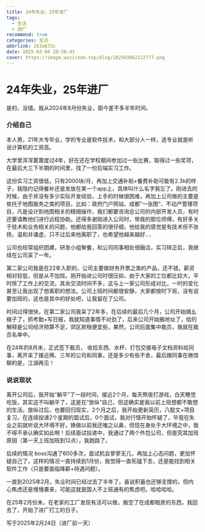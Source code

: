 ```yaml
---
title: 24年失业，25年进厂
tags:
  - 生活
  - 进厂
recommend: true
categories: 生活
abbrlink: 2b3a073c
date: 2025-03-04 20:50:43
cover: https://image.wazicode.top/blog/202503062122777.png
---
```


# 24年失业，25年进厂

是的，没错。我从2024年8月份失业，距今差不多半年时间。

### 介绍自己

本人男，21年大专毕业，学的专业是软件技术，和大部分人一样，选专业就是听说计算机的工资高。



大学里浑浑噩噩度过4年，好在还在学校期间参加过一些比赛，取得过一些奖项，在最后大三下半期的时间里，找了一份后端实习工作。



这份实习工资很低，只有2000块/月，再加上交通补助+餐费补助可能有2.3k的样子，我隐约记得餐补还是发放在某一个app上，具体叫什么名字我忘了。刚进去的时候，由于并没有多少实际开发经验，上手的时候很困难，再加上公司做的主要是依托于地图服务之类的项目，比如：政府门户网站、成都“一张图”、不动产管理项目，凡是设计到地图相关的精细操作，我们都要咨询总公司的内部开发人员，有时还要请教他们进行远程协助。还得多谢刚进入公司时，带我的那位师傅，有好多关于技术和业务相关的问题，他都给我回答的很仔细，他给我的感觉是有技术但不张扬，温和并谦虚，只不过后来他离职了，也希望他越来越好....



公司也经常组织团建，研发小组聚餐，和公司同事相处很融洽，实习转正后，我继续在公司呆了一年。



第二家公司我是在22年入职的，公司主要做财务开票之类的产品，还不错，薪资相对较低，但是从不加班。刚开始进公司时很压抑，由于大家的工位都比较大，平时除了工作上的交流，其余交流时间不多，这与上一家公司形成对比，一时的变化甚至让我出现了想离职的想法。公司上班时间都很安静，大家都按时下班，没有说要加班的，这也是其中的好处吧，让我留在了公司。



时间过得很快，在第二家公司我呆了2年多，在后续的最后几个月，公司开始搞幺蛾子了，抓考勤+写日报，我就知道事情不对劲了，后来公司开始搬地址了，给的解释是公司经济预算不足，郊区房租便宜些，果然，公司后面集中裁员，我就在裁员名单中。

 在24年的8月末，正式签下裁员， 收拾东西、水杯、打包交接电子文档资料给同事，离开呆了接近两、三年的公司和同事，还是多少有些不舍，最后跟同事在微信聊的是，江湖再见！



### 说说现状

离开公司后，我开始“躺平”了一段时间，接近2个月，每天熬夜打游戏，白天睡觉吃饭，其实这不叫躺平了，这是在“放纵”自己，但这确实是我以前上班想都不敢想的生活。放纵过后，也要回归现实，2个月之后，我开始更新简历，八股文+项目复习，在连续投递2个星期的面试后，0个面试，我对行情开始怀疑了，毕竟在失业之前就听说大环境不好，换做以前我还嗤之以鼻，但现在身处于大环境之中，我不得不承认确实如此啊！后续面试投递中，我通过了两个外包公司，但是究其加班原因（第一天上班加班到12点），我跑路了。



后续的情况 boss沟通了600多次，面试机会寥寥无几，再加上心态问题，更加怀疑自己了，这样的情况一直持续到1月份，我觉得一直死磕下去，还是能找到相关软件工作（只是要面临降薪+待遇问题）。



一直到2025年2月，失业时间已经过去了半年了。虽说积蓄也还够支撑的，但内心焦虑还是慢慢袭来，可能这就是国人不上班通有的焦虑吧，哈哈哈哈。



在25年2月份末，在老家的工厂发现有活可以做，搬空了在成都租房的东西，我回去了，开始了进厂打工的日子。





写于2025年2月24日（进厂前一天）













